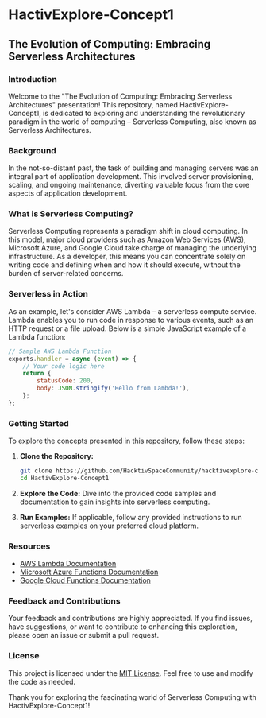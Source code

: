 # HactivExplore-Concept1

## The Evolution of Computing: Embracing Serverless Architectures

### Introduction
Welcome to the "The Evolution of Computing: Embracing Serverless Architectures" presentation! This repository, named HactivExplore-Concept1, is dedicated to exploring and understanding the revolutionary paradigm in the world of computing – Serverless Computing, also known as Serverless Architectures.

### Background
In the not-so-distant past, the task of building and managing servers was an integral part of application development. This involved server provisioning, scaling, and ongoing maintenance, diverting valuable focus from the core aspects of application development.

### What is Serverless Computing?
Serverless Computing represents a paradigm shift in cloud computing. In this model, major cloud providers such as Amazon Web Services (AWS), Microsoft Azure, and Google Cloud take charge of managing the underlying infrastructure. As a developer, this means you can concentrate solely on writing code and defining when and how it should execute, without the burden of server-related concerns.

### Serverless in Action
As an example, let's consider AWS Lambda – a serverless compute service. Lambda enables you to run code in response to various events, such as an HTTP request or a file upload. Below is a simple JavaScript example of a Lambda function:

```javascript
// Sample AWS Lambda Function
exports.handler = async (event) => {
    // Your code logic here
    return {
        statusCode: 200,
        body: JSON.stringify('Hello from Lambda!'),
    };
};
```

### Getting Started
To explore the concepts presented in this repository, follow these steps:

1. **Clone the Repository:**
   ```bash
   git clone https://github.com/HacktivSpaceCommunity/hacktivexplore-concept1.git
   cd HactivExplore-Concept1
   ```

2. **Explore the Code:**
   Dive into the provided code samples and documentation to gain insights into serverless computing.

3. **Run Examples:**
   If applicable, follow any provided instructions to run serverless examples on your preferred cloud platform.

### Resources
- [AWS Lambda Documentation](https://docs.aws.amazon.com/lambda/)
- [Microsoft Azure Functions Documentation](https://docs.microsoft.com/en-us/azure/azure-functions/)
- [Google Cloud Functions Documentation](https://cloud.google.com/functions/docs)

### Feedback and Contributions
Your feedback and contributions are highly appreciated. If you find issues, have suggestions, or want to contribute to enhancing this exploration, please open an issue or submit a pull request.

### License
This project is licensed under the [MIT License](LICENSE). Feel free to use and modify the code as needed.

Thank you for exploring the fascinating world of Serverless Computing with HactivExplore-Concept1!
